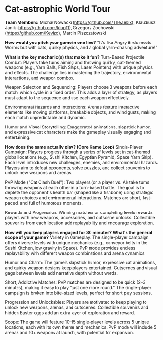 # Cat-astrophic World Tour

**Team Members:** Michał Nowacki (https://github.com/TheZebix), Klaudiusz Janik (https://github.com/klup11), Grzegorz Żochowski (https://github.com/Kevizo), Marcin Piszczatowski

**How would you pitch your game in one line?**
"It's like Angry Birds meets Worms but with cats, quirky physics, and a global yarn-chasing adventure!"

**What is the key mechanic(s) that make it fun?**
Turn-Based Projectile Combat:
Players take turns aiming and throwing quirky, cat-themed weapons (e.g., Yarn Balls, Fish Slaps, Laser Pointers) with unique physics and effects.
The challenge lies in mastering the trajectory, environmental interactions, and weapon combos.

Weapon Selection and Sequencing:
Players choose 3 weapons before each match, which cycle in a fixed order.
This adds a layer of strategy, as players must adapt to the sequence and use each weapon effectively.

Environmental Hazards and Interactions:
Arenas feature interactive elements like moving platforms, breakable objects, and wind gusts, making each match unpredictable and dynamic.

Humor and Visual Storytelling:
Exaggerated animations, slapstick humor, and expressive cat characters make the gameplay visually engaging and entertaining.

**How does the game actually play? (Core Game Loop)**
Single-Player Campaign:
Players progress through a series of levels set in cat-themed global locations (e.g., Sushi Kitchen, Egyptian Pyramid, Space Yarn Ship).
Each level introduces new challenges, enemies, and environmental hazards.
Players aim to defeat opponents, solve puzzles, and collect souvenirs to unlock new weapons and arenas.

PvP Mode ("Cat Clash Duel"):
Two players (or a player vs. AI) take turns throwing weapons at each other in a turn-based battle.
The goal is to deplete the opponent's health bar (shaped like a fishbone) using strategic weapon choices and environmental interactions.
Matches are short, fast-paced, and full of humorous moments.

Rewards and Progression:
Winning matches or completing levels rewards players with new weapons, accessories, and cutscene unlocks.
Collectible souvenirs from each location add replayability and encourage exploration.

**How will you keep players engaged for 30 minutes? What's the general scope of your game?**
Variety in Gameplay:
The single-player campaign offers diverse levels with unique mechanics (e.g., conveyor belts in the Sushi Kitchen, low gravity in Space).
PvP mode provides endless replayability with different weapon combinations and arena dynamics.

Humor and Charm:
The game’s slapstick humor, expressive cat animations, and quirky weapon designs keep players entertained.
Cutscenes and visual gags between levels add narrative depth without words.

Short, Addictive Matches:
PvP matches are designed to be quick (2–3 minutes), making it easy to play "just one more round."
The single-player campaign is broken into bite-sized levels, perfect for short play sessions.

Progression and Unlockables:
Players are motivated to keep playing to unlock new weapons, arenas, and cutscenes.
Collectible souvenirs and hidden Easter eggs add an extra layer of exploration and reward.

Scope:
The game will feature 10–15 single-player levels across 5 unique locations, each with its own theme and mechanics.
PvP mode will include 5 arenas and 10+ weapons at launch, with potential for expansion.

